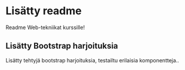 # Lisätty readme

Readme Web-tekniikat kurssille!

## Lisätty Bootstrap harjoituksia

Lisätty tehtyjä bootstrap harjoituksia, testailtu erilaisia komponentteja.. 
